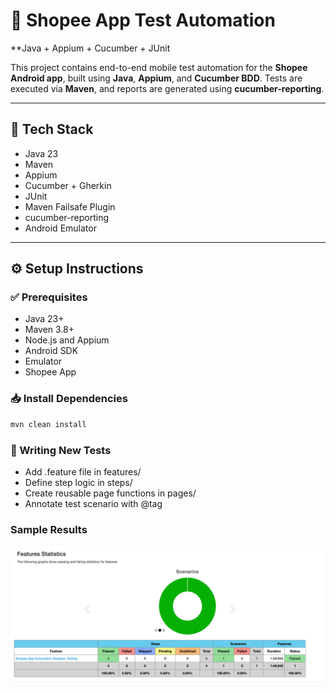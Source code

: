 # 🧪 Shopee App Test Automation
**Java + Appium + Cucumber + JUnit

This project contains end-to-end mobile test automation for the **Shopee Android app**, built using **Java**, **Appium**, and **Cucumber BDD**. Tests are executed via **Maven**, and reports are generated using **cucumber-reporting**.

---

## 🚀 Tech Stack

- Java 23
- Maven
- Appium
- Cucumber + Gherkin
- JUnit
- Maven Failsafe Plugin
- cucumber-reporting
- Android Emulator

---

## ⚙️ Setup Instructions

### ✅ Prerequisites

- Java 23+
- Maven 3.8+
- Node.js and Appium
- Android SDK
- Emulator
- Shopee App

### 📥 Install Dependencies

```bash
mvn clean install
```

### 🧬 Writing New Tests
- Add .feature file in features/
- Define step logic in steps/
- Create reusable page functions in pages/
- Annotate test scenario with @tag

### Sample Results
![img.png](img.png)
